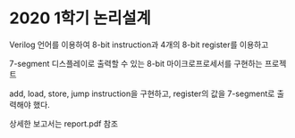 # 2020 1학기 논리설계

Verilog 언어를 이용하여 8-bit instruction과 4개의 8-bit register를 이용하고

7-segment 디스플레이로 출력할 수 있는 8-bit 마이크로프로세서를 구현하는 프로젝트

add, load, store, jump instruction을 구현하고, register의 값을 7-segment로 출력해야 했다.

상세한 보고서는 report.pdf 참조